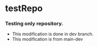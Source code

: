 # testRepo
### Testing only repository.
* This modification is done in dev branch.
* This modification is from main-dev
